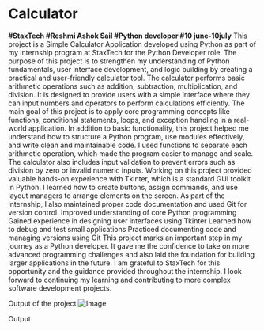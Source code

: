 # Calculator
**#StaxTech
#Reshmi Ashok Sail
#Python developer
#10 june-10july**
This project is a Simple Calculator Application developed using Python as part of my internship program at StaxTech for the Python Developer role. 
The purpose of this project is to strengthen my understanding of Python fundamentals, user interface development, and logic building by creating a practical and user-friendly calculator tool.
The calculator performs basic arithmetic operations such as addition, subtraction, multiplication, and division.
It is designed to provide users with a simple interface where they can input numbers and operators to perform calculations efficiently. 
The main goal of this project is to apply core programming concepts like functions, conditional statements, loops, and exception handling in a real-world application.
In addition to basic functionality, this project helped me understand how to structure a Python program, use modules effectively, and write clean and maintainable code.
I used functions to separate each arithmetic operation, which made the program easier to manage and scale. 
The calculator also includes input validation to prevent errors such as division by zero or invalid numeric inputs.
Working on this project provided valuable hands-on experience with Tkinter, which is a standard GUI toolkit in Python.
I learned how to create buttons, assign commands, and use layout managers to arrange elements on the screen.
As part of the internship, I also maintained proper code documentation and used Git for version control.
Improved understanding of core Python programming
Gained experience in designing user interfaces using Tkinter
Learned how to debug and test small applications
Practiced documenting code and managing versions using Git
This project marks an important step in my journey as a Python developer. It gave me the confidence to take on more advanced programming challenges and also laid the foundation for building larger applications in the future.
I am grateful to StaxTech for this opportunity and the guidance provided throughout the internship. 
I look forward to continuing my learning and contributing to more complex software development projects.

Output of the project
![Image](https://github.com/user-attachments/assets/4b8a14fc-eb27-4faa-b2db-41caf2ea024c)

Output 

